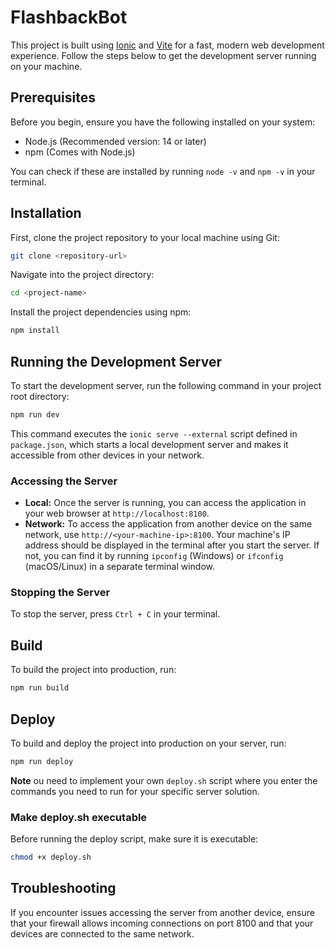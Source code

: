 # FlashbackBot

This project is built using [Ionic](https://ionicframework.com/) and [Vite](https://vitejs.dev/) for a fast, modern web development experience. Follow the steps below to get the development server running on your machine.

## Prerequisites

Before you begin, ensure you have the following installed on your system:
- Node.js (Recommended version: 14 or later)
- npm (Comes with Node.js)

You can check if these are installed by running `node -v` and `npm -v` in your terminal.

## Installation

First, clone the project repository to your local machine using Git:

```sh
git clone <repository-url>
```

Navigate into the project directory:

```sh
cd <project-name>
```

Install the project dependencies using npm:

```sh
npm install
```


## Running the Development Server

To start the development server, run the following command in your project root directory:

```sh
npm run dev
```

This command executes the `ionic serve --external` script defined in `package.json`, which starts a local development server and makes it accessible from other devices in your network.

### Accessing the Server

- **Local:** Once the server is running, you can access the application in your web browser at `http://localhost:8100`.
- **Network:** To access the application from another device on the same network, use `http://<your-machine-ip>:8100`. Your machine's IP address should be displayed in the terminal after you start the server. If not, you can find it by running `ipconfig` (Windows) or `ifconfig` (macOS/Linux) in a separate terminal window.

### Stopping the Server

To stop the server, press `Ctrl + C` in your terminal.

## Build
To build the project into production, run:
```sh
npm run build
```

## Deploy
To build and deploy the project into production on your server, run:
```sh
npm run deploy
```

**Note** ou need to implement your own `deploy.sh` script where you enter the commands you need to run for your specific server solution.

### Make deploy.sh executable

Before running the deploy script, make sure it is executable:

```sh
chmod +x deploy.sh
```

## Troubleshooting

If you encounter issues accessing the server from another device, ensure that your firewall allows incoming connections on port 8100 and that your devices are connected to the same network.
